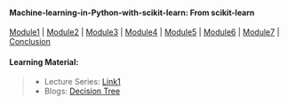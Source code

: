 #### Machine-learning-in-Python-with-scikit-learn: From scikit-learn

[Module1](https://github.com/Mahendra687/Module1) | 
[Module2](https://github.com/Mahendra687/Module2) | 
[Module3](https://github.com/Mahendra687/Module3) | 
[Module4](https://github.com/Mahendra687/Module4) | 
[Module5](https://github.com/Mahendra687/Module5) | 
[Module6](https://github.com/Mahendra687/Module6) |
[Module7](https://github.com/Mahendra687/Module7) |
[Conclusion](https://github.com/Mahendra687/Module8)


#### Learning Material:
> * Lecture Series: [Link1](https://nptel.ac.in/courses/106105152)
> * Blogs: [Decision Tree](https://codeburst.io/machine-learning-basic-understand-the-limit-of-trees-with-time-series-data-53875b1f1ef8)
